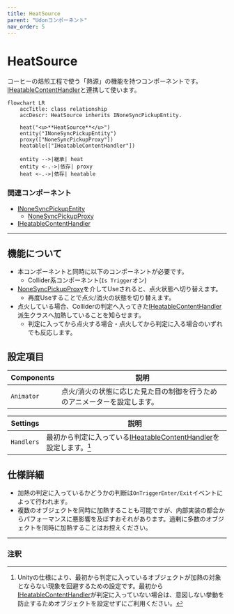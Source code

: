 ```yaml
---
title: HeatSource
parent: "Udonコンポーネント"
nav_order: 5
---
```


# HeatSource

コーヒーの焙煎工程で使う「熱源」の機能を持つコンポーネントです。   
[IHeatableContentHandler]と連携して使います。

```mermaid
flowchart LR
    accTitle: class relationship
    accDescr: HeatSource inherits INoneSyncPickupEntity.

    heat("<u>**HeatSource**</u>")
    entity("INoneSyncPickupEntity")
    proxy(["NoneSyncPickupProxy"])
    heatable(["IHeatableContentHandler"])

    entity -->|継承| heat
    entity <-.->|依存| proxy
    heat <-.->|依存| heatable
```

### 関連コンポーネント

- [INoneSyncPickupEntity]
  - [NoneSyncPickupProxy]
- [IHeatableContentHandler]

---

## 機能について

- 本コンポーネントと同時に以下のコンポーネントが必要です。
  - Collider系コンポーネント(`Is Trigger`オン)
- [NoneSyncPickupProxy]を介してUseされると、点火状態へ切り替えます。
  - 再度Useすることで点火/消火の状態を切り替えます。
- 点火している場合、Colliderの判定へ入ってきた[IHeatableContentHandler]派生クラスへ加熱していることを知らせます。
  - 判定に入ってから点火する場合・点火してから判定に入る場合のいずれでも反応します。


## 設定項目

| Components | 説明 |
| ---- | ---- |
| `Animator` | 点火/消火の状態に応じた見た目の制御を行うためのアニメーターを設定します。 |

| Settings | 説明 |
| ---- | ---- |
| `Handlers` | 最初から判定に入っている[IHeatableContentHandler]を設定します。[^1] |


## 仕様詳細

- 加熱の判定に入っているかどうかの判断は`OnTriggerEnter/Exit`イベントによって行われます。
- 複数のオブジェクトを同時に加熱することも可能ですが、内部実装の都合からパフォーマンスに悪影響を及ぼすおそれがあります。過剰に多数のオブジェクトを同時に加熱することはお控えください。

---

### 注釈

[^1]: Unityの仕様により、最初から判定に入っているオブジェクトが加熱の対象とならない現象を回避するための設定です。最初から[IHeatableContentHandler]が判定に入っていない場合は、意図しない挙動を防止するためオブジェクトを設定せずにご利用ください。



[INoneSyncPickupEntity]: {{site.baseurl}}/docs/udon/INoneSyncPickupEntity
[NoneSyncPickupProxy]: {{site.baseurl}}/docs/udon/NoneSyncPickupProxy
[IHeatableContentHandler]: {{site.baseurl}}/docs/udon/IHeatableContentHandler


